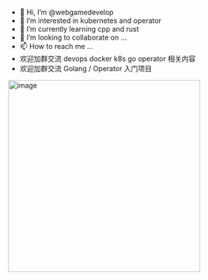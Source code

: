 - 👋 Hi, I’m @webgamedevelop
- 👀 I’m interested in kubernetes and operator
- 🌱 I’m currently learning cpp and rust
- 💞️ I’m looking to collaborate on ...
- 📫 How to reach me ...
- 欢迎加群交流 devops docker k8s go operator 相关内容
- 欢迎加群交流 Golang / Operator 入门项目
<img width="388" alt="image" src="https://github.com/webgamedevelop/webgamedevelop/assets/151351979/8b9c8c16-2013-4fd2-88d6-ebe1b3995cd4">

<!---
webgamedevelop/webgamedevelop is a ✨ special ✨ repository because its `README.md` (this file) appears on your GitHub profile.
You can click the Preview link to take a look at your changes.
--->
